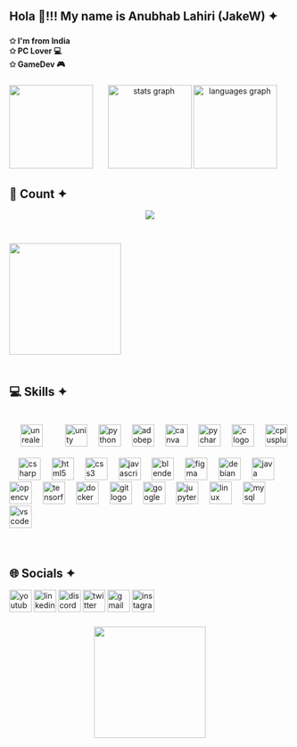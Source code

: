 <h2 align="left">Hola 👋!!! My name is Anubhab Lahiri (JakeW) ✦</h2>

###

<h4 align="left">✩ I'm from India<br>✩ PC Lover 💻<br>✩ GameDev 🎮</h4>

###

<img align="left" height="150" width="150" src="https://c.tenor.com/O0ALP1rYsDQAAAAC/tenor.gif"  />

###

<div align="center">
  <img src="https://github-readme-stats.vercel.app/api?username=AnubhabL4002&hide_title=false&hide_rank=false&show_icons=true&include_all_commits=true&count_private=true&disable_animations=false&theme=dracula&locale=en&hide_border=false&order=1" height="150" alt="stats graph"  />
  <img src="https://github-readme-stats.vercel.app/api/top-langs?username=AnubhabL4002&locale=en&hide_title=false&layout=compact&card_width=320&langs_count=7&theme=dracula&hide_border=false&order=2" height="150" alt="languages graph"  />
</div>

###
<h2 align="left">👾 Count ✦</h2>

<div align="center">
  <img src="https://profile-counter.glitch.me/AnubhabL4002/count.svg?"  />
</div>

###

<div class="invisible-box" style="display: inline-block; width: 200px; height: 200px; border: none; position: relative; text-align: right; margin-top: 20px;">
    <img align="right" height="178" width="200" src="https://media.tenor.com/LA27UCwAcccAAAAi/also-fine-spray-raze.gif" style="width: 100%; height: auto; object-fit: contain;" />
</div>


###

<div style="display: flex; justify-content: space-between; align-items: flex-start; margin-top: 20px;">
    <!-- Skills Section -->
    <div style="flex: 1;">
        <h2 align="left">💻 Skills ✦</h2>
        <div align="left">
            <img src="https://img.shields.io/badge/Unreal Engine-0E1128?logo=unrealengine&logoColor=white&style=for-the-badge" height="40" alt="unrealengine logo" style="padding: 20px;"/>
            <img width="12" />
            <img src="https://img.shields.io/badge/Unity-FFFFFF?logo=unity&logoColor=black&style=for-the-badge" height="40" alt="unity logo" />
            <img width="12" />
            <img src="https://cdn.jsdelivr.net/gh/devicons/devicon/icons/python/python-original.svg" height="40" alt="python logo" />
            <img width="12" />
            <img src="https://skillicons.dev/icons?i=ps" height="40" alt="adobephotoshop logo" />
            <img width="12" />
            <img src="https://cdn.jsdelivr.net/gh/devicons/devicon/icons/canva/canva-original.svg" height="40" alt="canva logo" />
            <img width="12" />
            <img src="https://cdn.jsdelivr.net/gh/devicons/devicon/icons/pycharm/pycharm-original.svg" height="40" alt="pycharm logo" />
            <img width="12" />
            <img src="https://cdn.jsdelivr.net/gh/devicons/devicon/icons/c/c-original.svg" height="40" alt="c logo" />
            <img width="12" />
            <img src="https://cdn.jsdelivr.net/gh/devicons/devicon/icons/cplusplus/cplusplus-original.svg" height="40" alt="cplusplus logo" />
            <img width="12" />
            <img src="https://cdn.jsdelivr.net/gh/devicons/devicon/icons/csharp/csharp-original.svg" height="40" alt="csharp logo" />
            <img width="12" />
            <img src="https://cdn.jsdelivr.net/gh/devicons/devicon/icons/html5/html5-original.svg" height="40" alt="html5 logo" />
            <img width="12" />
            <img src="https://cdn.jsdelivr.net/gh/devicons/devicon/icons/css3/css3-original.svg" height="40" alt="css3 logo" />
            <img width="12" />
            <img src="https://cdn.jsdelivr.net/gh/devicons/devicon/icons/javascript/javascript-original.svg" height="40" alt="javascript logo" />
            <img width="12" />
            <img src="https://cdn.jsdelivr.net/gh/devicons/devicon/icons/blender/blender-original.svg" height="40" alt="blender logo" />
            <img width="12" />
            <img src="https://cdn.jsdelivr.net/gh/devicons/devicon/icons/figma/figma-original.svg" height="40" alt="figma logo" />
            <img width="12" />
            <img src="https://cdn.jsdelivr.net/gh/devicons/devicon/icons/debian/debian-original.svg" height="40" alt="debian logo" />
            <img width="12" />
            <img src="https://cdn.jsdelivr.net/gh/devicons/devicon/icons/java/java-original.svg" height="40" alt="java logo" />
            <img width="12" />
            <img src="https://cdn.jsdelivr.net/gh/devicons/devicon/icons/opencv/opencv-original.svg" height="40" alt="opencv logo" />
            <img width="12" />
            <img src="https://cdn.jsdelivr.net/gh/devicons/devicon/icons/tensorflow/tensorflow-original.svg" height="40" alt="tensorflow logo" />
            <img width="12" />
            <img src="https://cdn.jsdelivr.net/gh/devicons/devicon/icons/docker/docker-original.svg" height="40" alt="docker logo" />
            <img width="12" />
            <img src="https://cdn.jsdelivr.net/gh/devicons/devicon/icons/git/git-original.svg" height="40" alt="git logo" />
            <img width="12" />
            <img src="https://cdn.jsdelivr.net/gh/devicons/devicon/icons/googlecloud/googlecloud-original.svg" height="40" alt="googlecloud logo" />
            <img width="12" />
            <img src="https://cdn.jsdelivr.net/gh/devicons/devicon/icons/jupyter/jupyter-original.svg" height="40" alt="jupyter logo" />
            <img width="12" />
            <img src="https://cdn.jsdelivr.net/gh/devicons/devicon/icons/linux/linux-original.svg" height="40" alt="linux logo" />
            <img width="12" />
            <img src="https://cdn.jsdelivr.net/gh/devicons/devicon/icons/mysql/mysql-original.svg" height="40" alt="mysql logo" />
            <img width="12" />
            <img src="https://cdn.jsdelivr.net/gh/devicons/devicon/icons/vscode/vscode-original.svg" height="40" alt="vscode logo" />
        </div>
    </div>
    <!-- Transparent Image on the Right -->
    
</div>


###
<br>
<h2 align="left">🌐 Socials ✦</h2>

<div align="left">
  <img src="https://img.shields.io/static/v1?message=Youtube&logo=youtube&label=&color=FF0000&logoColor=white&labelColor=&style=for-the-badge" height="40" alt="youtube logo"  />
  <img src="https://img.shields.io/static/v1?message=LinkedIn&logo=linkedin&label=&color=0077B5&logoColor=white&labelColor=&style=for-the-badge" height="40" alt="linkedin logo"  />
  <img src="https://img.shields.io/static/v1?message=Discord&logo=discord&label=&color=7289DA&logoColor=white&labelColor=&style=for-the-badge" height="40" alt="discord logo"  />
  <img src="https://img.shields.io/static/v1?message=Twitter&logo=twitter&label=&color=1DA1F2&logoColor=white&labelColor=&style=for-the-badge" height="40" alt="twitter logo"  />
  <img src="https://img.shields.io/static/v1?message=Gmail&logo=gmail&label=&color=D14836&logoColor=white&labelColor=&style=for-the-badge" height="40" alt="gmail logo"  />
  <img src="https://img.shields.io/static/v1?message=Instagram&logo=instagram&label=&color=E4405F&logoColor=white&labelColor=&style=for-the-badge" height="40" alt="instagram logo"  />
</div>

###

<div align="center">
  <img height="200" src="https://raw.githubusercontent.com/Sutil/Sutil/2b2fad3bf54522bb30c8c170591fc68ff51b69e6/github-contribution-grid-snake2.svg"  />
</div>

###
